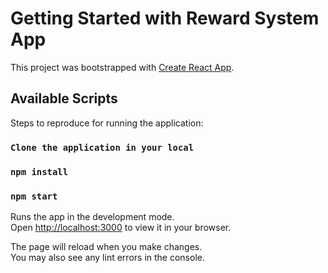# Getting Started with Reward System App

This project was bootstrapped with [Create React App](https://github.com/facebook/create-react-app).

## Available Scripts

Steps to reproduce for running the application:
### `Clone the application in your local`
### `npm install`
### `npm start`

Runs the app in the development mode.\
Open [http://localhost:3000](http://localhost:3000) to view it in your browser.

The page will reload when you make changes.\
You may also see any lint errors in the console.
